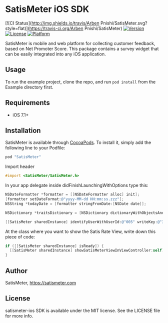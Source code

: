# SatisMeter iOS SDK

[![CI Status](http://img.shields.io/travis/Arben Pnishi/SatisMeter.svg?style=flat)](https://travis-ci.org/Arben Pnishi/SatisMeter)
[![Version](https://img.shields.io/cocoapods/v/SatisMeter.svg?style=flat)](http://cocoapods.org/pods/SatisMeter)
[![License](https://img.shields.io/cocoapods/l/SatisMeter.svg?style=flat)](http://cocoapods.org/pods/SatisMeter)
[![Platform](https://img.shields.io/cocoapods/p/SatisMeter.svg?style=flat)](http://cocoapods.org/pods/SatisMeter)

SatisMeter is mobile and web platform for collecting customer feedback, based on Net Promoter Score. This package contains a survey widget that can be easily integrated into any iOS application.

## Usage

To run the example project, clone the repo, and run `pod install` from the Example directory first.

## Requirements
 - iOS 7.1+


## Installation

SatisMeter is available through [CocoaPods](http://cocoapods.org). To install
it, simply add the following line to your Podfile:


```ruby
pod "SatisMeter"
```

Import header
```objective-c
#import <SatisMeter/SatisMeter.h>
```

In your app delegate inside didFinishLaunchingWithOptions type this:

```objective-c
NSDateFormatter *formatter = [[NSDateFormatter alloc] init];
[formatter setDateFormat:@"yyyy-MM-dd HH:mm:ss.zzz"];
NSString *todayDate = [formatter stringFromDate:[NSDate date]];

NSDictionary *traitsDictionary = [NSDictionary dictionaryWithObjectsAndKeys:@"John",@"name",todayDate,@"createdAt",@"iPhone6",@"DeviceModel",@"9.2",@"iOSVersion", nil];

[[SatisMeter sharedInstance] identifyUserWithUserId:@"005" writeKey:@"3Bd6aAtcdBVSZoY" andTraitsDictionary:traitsDictionary];

```

At the class where you want to show the Satis Rate View, write down this piece of code:

```objective-c
if ([[SatisMeter sharedInstance] isReady]) {
  [[SatisMeter sharedInstance] showSatisMeterViewInViewController:self];
}
```

## Author


SatisMeter, https://satismeter.com

## License

satismeter-ios SDK is available under the MIT license. See the LICENSE file for more info.
